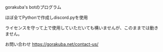 gorakuba's botのプログラム

ほぼ全てPythonで作成しdiscord.pyを使用

ライセンスを守って上で使用していただいても構いませんが、このままでは動きません。

お問い合わせ https://gorakuba.net/contact-us/
